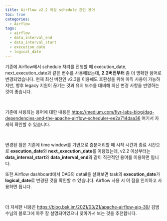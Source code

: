 ```yaml
---
title: Airflow v2.2 이상 schedule 관련 용어
toc: true
categories:
  - Airflow
tags:
  - airflow
  - data_interval_end
  - data_interval_start
  - execution_date
  - logical_date
---
```


기존에 Airflow에서 schedule 처리를 진행할 때 execution\_date, next\_execution\_date과 같은 변수를 사용해왔는데, **2.2버전부터** 좀 더 명확한 용어로 변경되었습니다. 현재 최신 버전인 v2.3을 이용해도 호환성을 위해 아직 사용이 가능하지만, 향후 legacy 지원이 끊기는 것과 유지 보수를 대비해 최신 변경 사항을 반영하는 것이 좋습니다.


 


기존에 사용되는 용어에 대한 내용은 <https://medium.com/flyr-labs-blog/dag-dependencies-and-the-apache-airflow-scheduler-ee2a714daa36> 여기서 자세히 확인할 수 있습니다.


 


변경된 점은 기존에 time window를 기반으로 증분처리할 때 시작 시간과 종료 시간으로 **execution\_date**와 **next\_execution\_date**를 이용했는데, v2.2 이상부터는 **data\_interval\_start**와 **data\_interval\_end**와 같이 직관적인 용어를 이용하면 됩니다.


또한 Airflow dashboard에서 DAG의 detail을 살펴보면 task의 **execution\_date**가 **logical\_date**로 변경된 것을 확인할 수 있습니다. Airflow 사용 시 이 점을 인지하고 사용하면 됩니다.


 


더 자세한 내용은 <https://blog.bsk.im/2021/03/21/apache-airflow-aip-39/> 김범수님의 블로그에 아주 잘 설명되어있으니 찾아가서 보는 것을 추천합니다.

